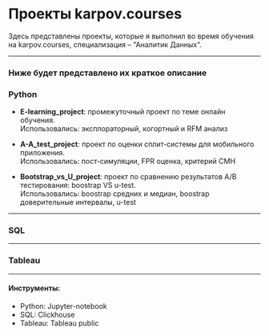 # Проекты karpov.courses
Здесь представлены проекты, которые я выполнил во время обучения на karpov.courses, специализация – "Аналитик Данных". 

--- 

### Ниже будет представлено их краткое описание

### Python

- **E-learning_project**: промежуточный проект по теме онлайн обучения.   
      Использовались: эксплораторный, когортный и RFM анализ
      
      
- **A-A_test_project**: проект по оценки сплит-системы для мобильного приложения.  
      Использовались: пост-симуляции, FPR оценка, критерий CMH
      
- **Bootstrap_vs_U_project**: проект по сравнению результатов А/B тестирования: boostrap VS u-test.  
      Использовались: boostrap средних и медиан, boostrap доверительные интервалы, u-test
      
---

### SQL




---

### Tableau


---


#### Инструменты:

- Python: Jupyter-notebook 
- SQL: Clickhouse
- Tableau: Tableau public

